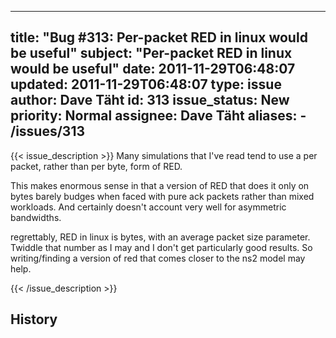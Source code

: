 
---
title: "Bug #313: Per-packet RED in linux would be useful"
subject: "Per-packet RED in linux would be useful"
date: 2011-11-29T06:48:07
updated: 2011-11-29T06:48:07
type: issue
author: Dave Täht
id: 313
issue_status: New
priority: Normal
assignee: Dave Täht
aliases:
    - /issues/313
---

{{< issue_description >}}
Many simulations that I've read tend to use a per packet, rather than
per byte, form of RED.

This makes enormous sense in that a version of RED that does it only on
bytes barely budges when faced with pure ack packets rather than mixed
workloads. And certainly doesn't account very well for asymmetric\
bandwidths.

regrettably, RED in linux is bytes, with an average packet size
parameter. Twiddle that number as I may and I don't get particularly
good results. So writing/finding a version of red that comes closer to
the ns2 model may help.


{{< /issue_description >}}

## History

